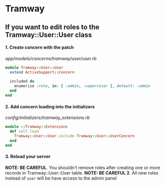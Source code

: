 # Tramway

## If you want to edit roles to the Tramway::User::User class

#### 1. Create concern with the patch

*app/models/concerns/tramway/user/user.rb*
```ruby
module Tramway::User::User
  extend ActiveSupport::Concern
  
  included do
    enumerize :role, in: [ :admin, :supervisor ], default: :admin
  end
end
```
#### 2. Add concern loading into the initializers

*config/initializers/tramway_extensions.rb*
```ruby
module ::Tramway::Extensions
  def self.load
    Tramway::User::User.include Tramway::User::UserConcern
  end
end
```

#### 3. Reload your server

**NOTE: BE CAREFUL**. You shouldn't remove roles after creating one or more records in Tramway::User::User table.
**NOTE: BE CAREFUL 2**. All new roles instead of `user` will be have access to the admin panel
